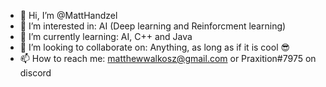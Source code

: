 - 👋 Hi, I’m @MattHandzel
- 👀 I’m interested in: AI (Deep learning and Reinforcment learning)
- 🌱 I’m currently learning: AI, C++ and Java
- 💞️ I’m looking to collaborate on: Anything, as long as if it is cool 😎
- 📫 How to reach me: matthewwalkosz@gmail.com or Praxition#7975 on discord

<!---
Praxition/Praxition is a ✨ special ✨ repository because its `README.md` (this file) appears on your GitHub profile.
You can click the Preview link to take a look at your changes.
--->
